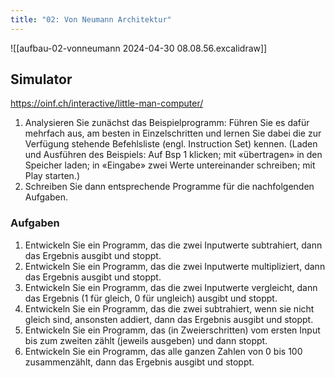 ```yaml
---
title: "02: Von Neumann Architektur"
---
```


![[aufbau-02-vonneumann 2024-04-30 08.08.56.excalidraw]]

## Simulator
https://oinf.ch/interactive/little-man-computer/

1. Analysieren Sie zunächst das Beispielprogramm: Führen Sie es dafür mehrfach aus, am besten in Einzelschritten und lernen Sie dabei die zur Verfügung stehende Befehlsliste (engl. Instruction Set) kennen. 
   (Laden und Ausführen des Beispiels: Auf Bsp 1 klicken; mit «übertragen» in den Speicher laden; in «Eingabe» zwei Werte untereinander schreiben; mit Play starten.) 
2. Schreiben Sie dann entsprechende Programme für die nachfolgenden Aufgaben.

### Aufgaben
1. Entwickeln Sie ein Programm, das die zwei Inputwerte subtrahiert, dann das Ergebnis ausgibt und stoppt. 
2. Entwickeln Sie ein Programm, das die zwei Inputwerte multipliziert, dann das Ergebnis ausgibt und stoppt. 
3. Entwickeln Sie ein Programm, das die zwei Inputwerte vergleicht, dann das Ergebnis (1 für gleich, 0 für ungleich) ausgibt und stoppt. 
4. Entwickeln Sie ein Programm, das die zwei subtrahiert, wenn sie nicht gleich sind, ansonsten addiert, dann das Ergebnis ausgibt und stoppt. 
5. Entwickeln Sie ein Programm, das (in Zweierschritten) vom ersten Input bis zum zweiten zählt (jeweils ausgeben) und dann stoppt. 
6. Entwickeln Sie ein Programm, das alle ganzen Zahlen von 0 bis 100 zusammenzählt, dann das Ergebnis ausgibt und stoppt.